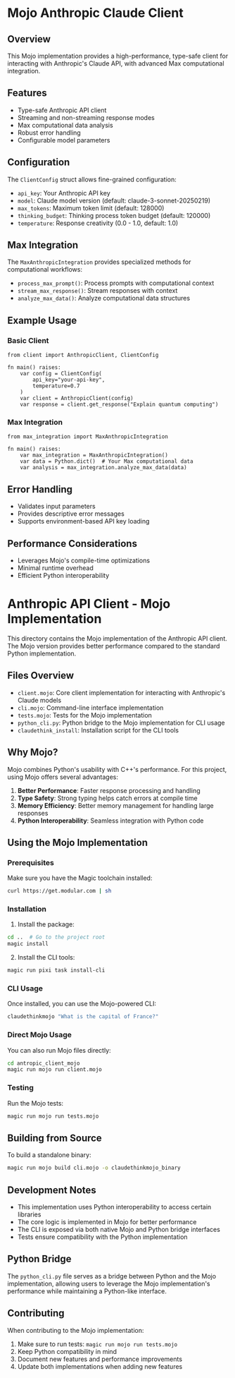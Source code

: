 # Mojo Anthropic Claude Client

## Overview
This Mojo implementation provides a high-performance, type-safe client for interacting with Anthropic's Claude API, with advanced Max computational integration.

## Features
- Type-safe Anthropic API client
- Streaming and non-streaming response modes
- Max computational data analysis
- Robust error handling
- Configurable model parameters

## Configuration
The `ClientConfig` struct allows fine-grained configuration:
- `api_key`: Your Anthropic API key
- `model`: Claude model version (default: claude-3-sonnet-20250219)
- `max_tokens`: Maximum token limit (default: 128000)
- `thinking_budget`: Thinking process token budget (default: 120000)
- `temperature`: Response creativity (0.0 - 1.0, default: 1.0)

## Max Integration
The `MaxAnthropicIntegration` provides specialized methods for computational workflows:
- `process_max_prompt()`: Process prompts with computational context
- `stream_max_response()`: Stream responses with context
- `analyze_max_data()`: Analyze computational data structures

## Example Usage

### Basic Client
```mojo
from client import AnthropicClient, ClientConfig

fn main() raises:
    var config = ClientConfig(
        api_key="your-api-key", 
        temperature=0.7
    )
    var client = AnthropicClient(config)
    var response = client.get_response("Explain quantum computing")
```

### Max Integration
```mojo
from max_integration import MaxAnthropicIntegration

fn main() raises:
    var max_integration = MaxAnthropicIntegration()
    var data = Python.dict()  # Your Max computational data
    var analysis = max_integration.analyze_max_data(data)
```

## Error Handling
- Validates input parameters
- Provides descriptive error messages
- Supports environment-based API key loading

## Performance Considerations
- Leverages Mojo's compile-time optimizations
- Minimal runtime overhead
- Efficient Python interoperability

# Anthropic API Client - Mojo Implementation

This directory contains the Mojo implementation of the Anthropic API client. The Mojo version provides better performance compared to the standard Python implementation.

## Files Overview

- `client.mojo`: Core client implementation for interacting with Anthropic's Claude models
- `cli.mojo`: Command-line interface implementation
- `tests.mojo`: Tests for the Mojo implementation
- `python_cli.py`: Python bridge to the Mojo implementation for CLI usage
- `claudethink_install`: Installation script for the CLI tools

## Why Mojo?

Mojo combines Python's usability with C++'s performance. For this project, using Mojo offers several advantages:

1. **Better Performance**: Faster response processing and handling
2. **Type Safety**: Strong typing helps catch errors at compile time
3. **Memory Efficiency**: Better memory management for handling large responses
4. **Python Interoperability**: Seamless integration with Python code

## Using the Mojo Implementation

### Prerequisites

Make sure you have the Magic toolchain installed:
```bash
curl https://get.modular.com | sh
```

### Installation

1. Install the package:
```bash
cd ..  # Go to the project root
magic install
```

2. Install the CLI tools:
```bash
magic run pixi task install-cli
```

### CLI Usage

Once installed, you can use the Mojo-powered CLI:
```bash
claudethinkmojo "What is the capital of France?"
```

### Direct Mojo Usage

You can also run Mojo files directly:
```bash
cd antropic_client_mojo
magic run mojo run client.mojo
```

### Testing

Run the Mojo tests:
```bash
magic run mojo run tests.mojo
```

## Building from Source

To build a standalone binary:
```bash
magic run mojo build cli.mojo -o claudethinkmojo_binary
```

## Development Notes

- This implementation uses Python interoperability to access certain libraries
- The core logic is implemented in Mojo for better performance
- The CLI is exposed via both native Mojo and Python bridge interfaces
- Tests ensure compatibility with the Python implementation

## Python Bridge

The `python_cli.py` file serves as a bridge between Python and the Mojo implementation, allowing users to leverage the Mojo implementation's performance while maintaining a Python-like interface.

## Contributing

When contributing to the Mojo implementation:

1. Make sure to run tests: `magic run mojo run tests.mojo`
2. Keep Python compatibility in mind
3. Document new features and performance improvements
4. Update both implementations when adding new features